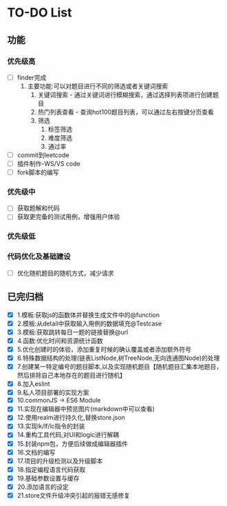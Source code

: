 # TO-DO List

## 功能

### 优先级高

- [ ] finder完成
  1. 主要功能:可以对题目进行不同的筛选或者关键词搜索
     1. 关键词搜索 - 通过关键词进行模糊搜索，通过选择列表项进行创建题目
     2. 热门列表查看 - 查询hot100题目列表，可以通过左右按键分页查看
     3. 筛选
        1. 标签筛选
        2. 难度筛选
        3. 通过率
- [ ] commit到leetcode
- [ ] 插件制作-WS/VS code
- [ ] fork脚本的编写

### 优先级中

- [ ] 获取题解和代码
- [ ] 获取更完备的测试用例，增强用户体验

### 优先级低

### 代码优化及基础建设

- [ ] 优化随机题目的随机方式，减少请求

## 已完归档

- [x] 1.模板:获取js的函数体并替换生成文件中的@function
- [x] 2.模板:从detail中获取输入用例的数据填充@Testcase
- [x] 3.模板:获取跳转每日一题的链接替换@url
- [x] 4.函数:优化时间和资源统计函数
- [x] 5.优化创建时的体验，添加重复时候的确认覆盖或者添加额外符号
- [x] 6.特殊数据结构的处理(链表ListNode,树TreeNode,无向连通图Node)的处理
- [x] 7.创建某一特定编号的题目脚本,以及实现随机题目【随机题目汇集本地题目，然后排除自己本地存在的题目进行随机】
- [x] 8.加入eslint
- [x] 9.私人项目部署的实现方案
- [x] 10.commonJS -> ES6 Module
- [x] 11.实现在编辑器中预览图片(markdown中可以查看)
- [x] 12.使用realm进行持久化,替换store.json
- [x] 13.实现lk/lf/lc指令的封装
- [x] 14.重构工具代码,对UI和logic进行解耦
- [x] 15.封装npm包，方便后续做成编辑器插件
- [x] 16.文档的编写
- [x] 17.项目的升级检测以及升级脚本
- [x] 18.指定编程语言代码获取
- [x] 19.基础参数设置与缓存
- [x] 20.添加语言的设定
- [x] 21.store文件升级冲突引起的报错无感修复
